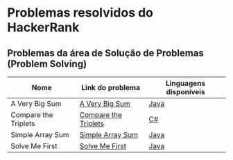 # Problemas resolvidos do HackerRank

## Problemas da área de Solução de Problemas (Problem Solving)

| Nome                 | Link do problema                                                                           | Linguagens disponíveis                 |
|----------------------|--------------------------------------------------------------------------------------------|----------------------------------------|
| A Very Big Sum       | [A Very Big Sum](https://www.hackerrank.com/challenges/a-very-big-sum/problem)             | [Java](Java/A%20Very%20Big%20Sum.java)
| Compare the Triplets | [Compare the Triplets](https://www.hackerrank.com/challenges/compare-the-triplets/problem) | [C#](C%23/Compare%20the%20Triplets.cs) |
| Simple Array Sum     | [Simple Array Sum](https://www.hackerrank.com/challenges/simple-array-sum/problem)         | [Java](Java/Simple%20Array%20Sum.java)
| Solve Me First       | [Solve Me First](https://www.hackerrank.com/challenges/solve-me-first/problem)             | [Java](Solve%20Me%20First.java)

